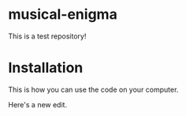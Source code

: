 # musical-enigma
This is a test repository!

# Installation

This is how you can use the code on your computer.

Here's a new edit.
